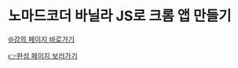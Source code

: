 # 노마드코더 바닐라 JS로 크롬 앱 만들기

<a href="https://nomadcoders.co/javascript-for-beginners">🌐강의 페이지 바로가기</a>

<a href = https://chaam2.github.io/Momentum>👉완성 페이지 보러가기</a>
